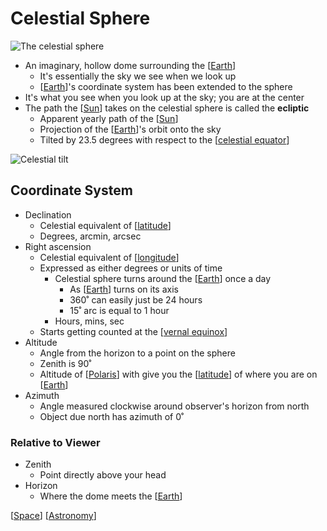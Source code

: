 # Celestial Sphere

![The celestial sphere](/assets/second-brain/2020-09-08-20-03-08.png)

- An imaginary, hollow dome surrounding the [[Earth]]
  - It's essentially the sky we see when we look up
  - [[Earth]]'s coordinate system has been extended to the sphere
- It's what you see when you look up at the sky; you are at the center
- The path the [[Sun]] takes on the celestial sphere is called the **ecliptic**
  - Apparent yearly path of the [[Sun]]
  - Projection of the [[Earth]]'s orbit onto the sky
  - Tilted by 23.5 degrees with respect to the [[celestial equator]]

![Celestial tilt](/assets/second-brain/2020-09-08-20-33-12.png)

## Coordinate System

- Declination
  - Celestial equivalent of [[latitude]]
  - Degrees, arcmin, arcsec
- Right ascension
  - Celestial equivalent of [[longitude]]
  - Expressed as either degrees or units of time
    - Celestial sphere turns around the [[Earth]] once a day
      - As [[Earth]] turns on its axis
      - 360˚ can easily just be 24 hours
      - 15˚ arc is equal to 1 hour
    - Hours, mins, sec
  - Starts getting counted at the [[vernal equinox]]
- Altitude
  - Angle from the horizon to a point on the sphere
  - Zenith is 90˚
  - Altitude of [[Polaris]] with give you the [[latitude]] of where you are on [[Earth]]
- Azimuth
  - Angle measured clockwise around observer's horizon from north
  - Object due north has azimuth of 0˚

### Relative to Viewer

- Zenith
  - Point directly above your head
- Horizon
  - Where the dome meets the [[Earth]]

[[Space]] [[Astronomy]]

[//begin]: # "Autogenerated link references for markdown compatibility"
[Earth]: earth "Earth 🜨"
[Sun]: sun "Sun"
[celestial equator]: celestial-equator "Celestial Equator"
[latitude]: latitude "Latitude"
[longitude]: longitude "Longitude"
[vernal equinox]: vernal-equinox "Vernal (Spring) Equinox"
[Polaris]: polaris "Polaris"
[Space]: space "Space"
[Astronomy]: astronomy "Astronomy"
[//end]: # "Autogenerated link references"